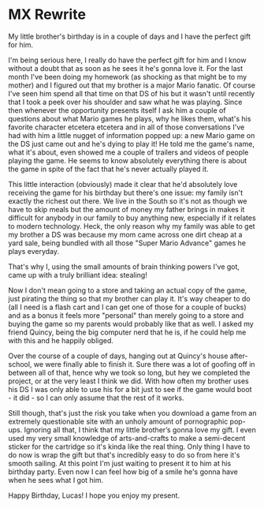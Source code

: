# MX Rewrite
My little brother's birthday is in a couple of days and I have the perfect gift for him.

I'm being serious here, I really do have the perfect gift for him and I know without a doubt that as soon as he sees it he's gonna love it. For the last month I've been doing my homework (as shocking as that might be to my mother) and I figured out that my brother is a major Mario fanatic. Of course I've seen him spend all that time on that DS of his but it wasn't until recently that I took a peek over his shoulder and saw what he was playing. Since then whenever the opportunity presents itself I ask him a couple of questions about what Mario games he plays, why he likes them, what's his favorite character etcetera etcetera and in all of those conversations I've had with him a little nugget of information popped up: a new Mario game on the DS just came out and he's dying to play it! He told me the game's name, what it's about, even showed me a couple of trailers and videos of people playing the game. He seems to know absolutely everything there is about the game in spite of the fact that he's never actually played it.

This little interaction (obviously) made it clear that he'd absolutely love receiving the game for his birthday but there's one issue: my family isn't exactly the richest out there. We live in the South so it's not as though we have to skip meals but the amount of money my father brings in makes it difficult for anybody in our family to buy anything new, especially if it relates to modern technology. Heck, the only reason why my family was able to get my brother a DS was because my mom came across one dirt cheap at a yard sale, being bundled with all those "Super Mario Advance" games he plays everyday.

That's why I, using the small amounts of brain thinking powers I've got, came up with a truly brilliant idea: stealing!

Now I don't mean going to a store and taking an actual copy of the game, just pirating the thing so that my brother can play it. It's way cheaper to do (all I need is a flash cart and I can get one of those for a couple of bucks) and as a bonus it feels more "personal" than merely going to a store and buying the game so my parents would probably like that as well. I asked my friend Quincy, being the big computer nerd that he is, if he could help me with this and he happily obliged.

Over the course of a couple of days, hanging out at Quincy's house after-school, we were finally able to finish it. Sure there was a lot of goofing off in between all of that, hence why we took so long, but hey we completed the project, or at the very least I think we did. With how often my brother uses his DS I was only able to use his for a bit just to see if the game would boot - it did - so I can only assume that the rest of it works.

Still though, that's just the risk you take when you download a game from an extremely questionable site with an unholy amount of pornographic pop-ups. Ignoring all that, I think that my little brother’s gonna love my gift. I even used my very small knowledge of arts-and-crafts to make a semi-decent sticker for the cartridge so it's kinda like the real thing. Only thing I have to do now is wrap the gift but that's incredibly easy to do so from here it's smooth sailing. At this point I'm just waiting to present it to him at his birthday party. Even now I can feel how big of a smile he's gonna have when he sees what I got him.

Happy Birthday, Lucas! I hope you enjoy my present.
